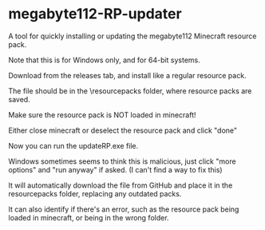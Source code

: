 # megabyte112-RP-updater
A tool for quickly installing or updating the megabyte112 Minecraft resource pack.

Note that this is for Windows only, and for 64-bit systems.

Download from the releases tab, and install like a regular resource pack.

The file should be in the \resourcepacks folder, where resource packs are saved.

Make sure the resource pack is NOT loaded in minecraft!

Either close minecraft or deselect the resource pack and click "done"

Now you can run the updateRP.exe file.

Windows sometimes seems to think this is malicious, just click "more options" and "run anyway" if asked. (I can't find a way to fix this)

It will automatically download the file from GitHub and place it in the resourcepacks folder, replacing any outdated packs.

It can also identify if there's an error, such as the resource pack being loaded in minecraft, or being in the wrong folder. 
